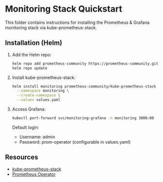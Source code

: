 # Monitoring Stack Quickstart

This folder contains instructions for installing the Prometheus & Grafana monitoring stack via kube-prometheus-stack.

## Installation (Helm)

1. Add the Helm repo:

   ```sh
   helm repo add prometheus-community https://prometheus-community.github.io/helm-charts
   helm repo update
   ```

2. Install kube-prometheus-stack:

   ```sh
   helm install monitoring prometheus-community/kube-prometheus-stack \
     --namespace monitoring \
     --create-namespace \
     --values values.yaml
   ```

3. Access Grafana:

   ```sh
   kubectl port-forward svc/monitoring-grafana -n monitoring 3000:80
   ```

   Default login:
   - Username: admin
   - Password: prom-operator (configurable in values.yaml)

## Resources

- [kube-prometheus-stack](https://github.com/prometheus-community/helm-charts/tree/main/charts/kube-prometheus-stack)
- [Prometheus Operator](https://prometheus-operator.dev/)
